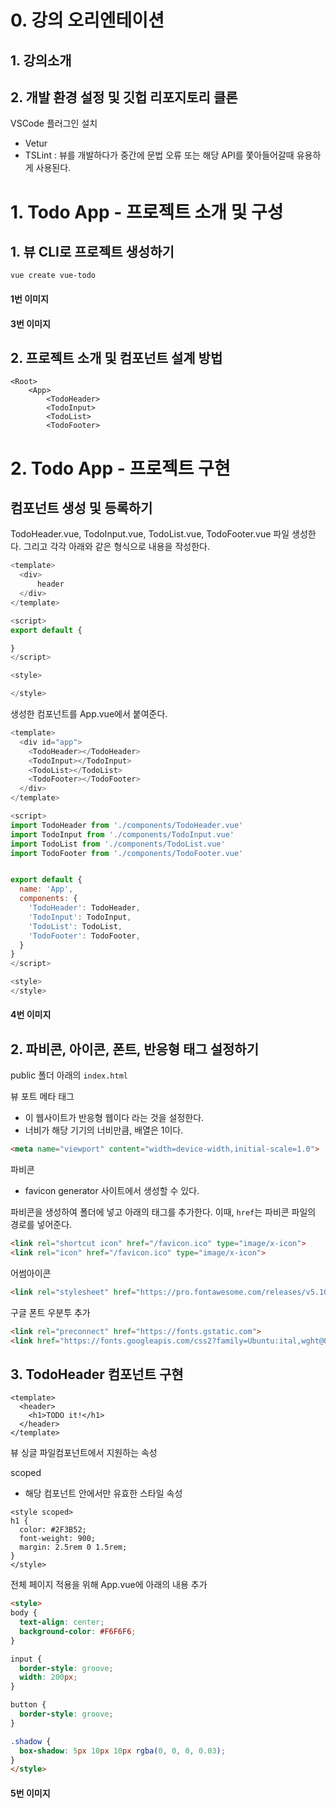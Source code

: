 # 0. 강의 오리엔테이션
## 1. 강의소개
## 2. 개발 환경 설정 및 깃헙 리포지토리 클론
VSCode 플러그인 설치
- Vetur
- TSLint : 뷰를 개발하다가 중간에 문법 오류 또는 해당 API를 쫓아들어갈때 유용하게 사용된다.

# 1. Todo App - 프로젝트 소개 및 구성
## 1. 뷰 CLI로 프로젝트 생성하기
```
vue create vue-todo
```

#### 1번 이미지

#### 3번 이미지

## 2. 프로젝트 소개 및 컴포넌트 설계 방법
```
<Root>
    <App>
        <TodoHeader>
        <TodoInput>
        <TodoList>
        <TodoFooter>
```

# 2. Todo App - 프로젝트 구현
## 컴포넌트 생성 및 등록하기
TodoHeader.vue, TodoInput.vue, TodoList.vue, TodoFooter.vue 파일 생성한다. 그리고 각각 아래와 같은 형식으로 내용을 작성한다.

```js
<template>
  <div>
      header
  </div>
</template>

<script>
export default {

}
</script>

<style>

</style>
```

생성한 컴포넌트를 App.vue에서 붙여준다.

```js
<template>
  <div id="app">
    <TodoHeader></TodoHeader>
    <TodoInput></TodoInput>
    <TodoList></TodoList>
    <TodoFooter></TodoFooter>
  </div>
</template>

<script>
import TodoHeader from './components/TodoHeader.vue'
import TodoInput from './components/TodoInput.vue'
import TodoList from './components/TodoList.vue'
import TodoFooter from './components/TodoFooter.vue'


export default {
  name: 'App',
  components: {
    'TodoHeader': TodoHeader,
    'TodoInput': TodoInput,
    'TodoList': TodoList,
    'TodoFooter': TodoFooter,
  }
}
</script>

<style>
</style>

```

#### 4번 이미지

## 2. 파비콘, 아이콘, 폰트, 반응형 태그 설정하기

public 폴더 아래의 `index.html`

뷰 포트 메타 태그
- 이 웹사이트가 반응형 웹이다 라는 것을 설정한다.
- 너비가 해당 기기의 너비만큼, 배열은 1이다.
```html
<meta name="viewport" content="width=device-width,initial-scale=1.0">
```

파비콘 
- favicon generator 사이트에서 생성할 수 있다.

파비콘을 생성하여 폴더에 넣고 아래의 태그를 추가한다. 이때, `href`는 파비콘 파일의 경로를 넣어준다.

```html
<link rel="shortcut icon" href="/favicon.ico" type="image/x-icon">
<link rel="icon" href="/favicon.ico" type="image/x-icon">
```

어썸아이콘

```html
<link rel="stylesheet" href="https://pro.fontawesome.com/releases/v5.10.0/css/all.css" integrity="sha384-AYmEC3Yw5cVb3ZcuHtOA93w35dYTsvhLPVnYs9eStHfGJvOvKxVfELGroGkvsg+p" crossorigin="anonymous"/>
```

구글 폰트 우분투 추가

```html
<link rel="preconnect" href="https://fonts.gstatic.com">
<link href="https://fonts.googleapis.com/css2?family=Ubuntu:ital,wght@0,300;0,400;0,500;0,700;1,300;1,400;1,500;1,700&display=swap" rel="stylesheet">
```

## 3. TodoHeader 컴포넌트 구현

```vue
<template>
  <header>
    <h1>TODO it!</h1>
  </header>
</template>
```

뷰 싱글 파일컴포넌트에서 지원하는 속성

scoped

- 해당 컴포넌트 안에서만 유효한 스타일 속성

```vue
<style scoped>
h1 {
  color: #2F3B52;
  font-weight: 900;
  margin: 2.5rem 0 1.5rem;
}
</style>
```

전체 페이지 적용을 위해 App.vue에 아래의 내용 추가
```html
<style>
body {
  text-align: center;
  background-color: #F6F6F6;
}

input {
  border-style: groove;
  width: 200px;
}

button {
  border-style: groove;
}

.shadow {
  box-shadow: 5px 10px 10px rgba(0, 0, 0, 0.03);
}
</style>
```

#### 5번 이미지